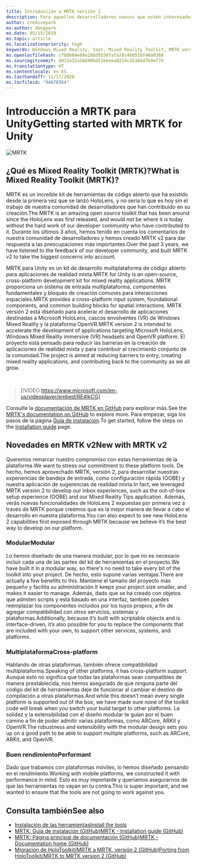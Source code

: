 ```yaml
---
title: Introducción a MRTK versión 2
description: Para aquellos desarrolladores nuevos que estén interesados en aprovechar MRTK
author: cre8ivepark
ms.author: dongpark
ms.date: 05/15/2019
ms.topic: article
ms.localizationpriority: high
keywords: Windows Mixed Reality, test, Mixed Reality Toolkit, MRTK version 2, MRTK, tools, SDK, HoloLens, HoloLens 2, mixed reality headset, windows mixed reality headset, virtual reality headset, cross-platform
ms.openlocfilehash: c780084e89e286d9558fafa78c460518f48a0368
ms.sourcegitcommit: dd13a32a5bb90bd53eeeea8214cd5384d7b9ef76
ms.translationtype: HT
ms.contentlocale: es-ES
ms.lasthandoff: 11/17/2020
ms.locfileid: "94678564"
---
```

# <a name="getting-started-with-mrtk-for-unity"></a><span data-ttu-id="98ce2-104">Introducción a MRTK para Unity</span><span class="sxs-lookup"><span data-stu-id="98ce2-104">Getting started with MRTK for Unity</span></span>
![MRTK](../../design/images/MRTK_UX_Hero.png)

## <a name="what-is-mixed-reality-toolkit-mrtk"></a><span data-ttu-id="98ce2-106">¿Qué es Mixed Reality Toolkit (MRTK)?</span><span class="sxs-lookup"><span data-stu-id="98ce2-106">What is Mixed Reality Toolkit (MRTK)?</span></span>
<span data-ttu-id="98ce2-107">MRTK es un increíble kit de herramientas de código abierto que ha existido desde la primera vez que se lanzó HoloLens, y no sería lo que es hoy sin el trabajo de nuestra comunidad de desarrolladores que han contribuido en su creación.</span><span class="sxs-lookup"><span data-stu-id="98ce2-107">The MRTK is an amazing open source toolkit that has been around since the HoloLens was first released, and would not be where it is today without the hard work of our developer community who have contributed to it.</span></span> <span data-ttu-id="98ce2-108">Durante los últimos 3 años, hemos tenido en cuenta los comentarios de nuestra comunidad de desarrolladores y hemos creado MRTK v2 para dar respuesta a las preocupaciones más importantes.</span><span class="sxs-lookup"><span data-stu-id="98ce2-108">Over the past 3 years, we have listened to the feedback of our developer community, and built MRTK v2 to take the biggest concerns into account.</span></span>  

<span data-ttu-id="98ce2-109">MRTK para Unity es un kit de desarrollo multiplataforma de código abierto para aplicaciones de realidad mixta.</span><span class="sxs-lookup"><span data-stu-id="98ce2-109">MRTK for Unity is an open-source, cross-platform development kit for mixed reality applications.</span></span> <span data-ttu-id="98ce2-110">MRTK proporciona un sistema de entrada multiplataforma, componentes fundamentales y bloques de creación comunes para interacciones espaciales.</span><span class="sxs-lookup"><span data-stu-id="98ce2-110">MRTK provides a cross-platform input system, foundational components, and common building blocks for spatial interactions.</span></span> <span data-ttu-id="98ce2-111">MRTK versión 2 está diseñado para acelerar el desarrollo de aplicaciones destinadas a Microsoft HoloLens, cascos envolventes (VR) de Windows Mixed Reality y la plataforma OpenVR.</span><span class="sxs-lookup"><span data-stu-id="98ce2-111">MRTK version 2 is intended to accelerate the development of applications targeting Microsoft HoloLens, Windows Mixed Reality immersive (VR) headsets and OpenVR platform.</span></span> <span data-ttu-id="98ce2-112">El proyecto está pensado para reducir las barreras en la creación de aplicaciones de realidad mixta y para contribuir al crecimiento conjunto de la comunidad.</span><span class="sxs-lookup"><span data-stu-id="98ce2-112">The project is aimed at reducing barriers to entry, creating mixed reality applications, and contributing back to the community as we all grow.</span></span>

<br>

> [!VIDEO https://www.microsoft.com/en-us/videoplayer/embed/RE4IkCG]

<span data-ttu-id="98ce2-113">Consulte la [documentación de MRTK en GitHub](https://microsoft.github.io/MixedRealityToolkit-Unity/README.html) para explorar más.</span><span class="sxs-lookup"><span data-stu-id="98ce2-113">See the [MRTK's documentation on GitHub](https://microsoft.github.io/MixedRealityToolkit-Unity/README.html) to explore more.</span></span> <span data-ttu-id="98ce2-114">Para empezar, siga los pasos de la página [Guía de instalación](https://microsoft.github.io/MixedRealityToolkit-Unity/Documentation/Installation.html).</span><span class="sxs-lookup"><span data-stu-id="98ce2-114">To get started, follow the steps on the [Installation guide](https://microsoft.github.io/MixedRealityToolkit-Unity/Documentation/Installation.html) page.</span></span>


## <a name="new-with-mrtk-v2"></a><span data-ttu-id="98ce2-115">Novedades en MRTK v2</span><span class="sxs-lookup"><span data-stu-id="98ce2-115">New with MRTK v2</span></span>
<span data-ttu-id="98ce2-116">Queremos remarcar nuestro compromiso con estas herramientas de la plataforma.</span><span class="sxs-lookup"><span data-stu-id="98ce2-116">We want to stress our commitment to these platform tools.</span></span>  <span data-ttu-id="98ce2-117">De hecho, hemos aprovechado MRTK, versión 2, para desarrollar nuestras experiencias de bandeja de entrada, como configuración rápida (OOBE) y nuestra aplicación de sugerencias de realidad mixta.</span><span class="sxs-lookup"><span data-stu-id="98ce2-117">In fact, we leveraged MRTK version 2 to develop our inbox experiences, such as the out-of-box setup experience (OOBE) and our Mixed Reality Tips application.</span></span> <span data-ttu-id="98ce2-118">Además, verás nuevas funcionalidades de HoloLens 2 expuestas por primera vez a través de MRTK porque creemos que es la mejor manera de llevar a cabo el desarrollo en nuestra plataforma.</span><span class="sxs-lookup"><span data-stu-id="98ce2-118">You can also expect to see new HoloLens 2 capabilities first exposed through MRTK because we believe it’s the best way to develop on our platform.</span></span> 

### <a name="modular"></a><span data-ttu-id="98ce2-119">Modular</span><span class="sxs-lookup"><span data-stu-id="98ce2-119">Modular</span></span>
<span data-ttu-id="98ce2-120">Lo hemos diseñado de una manera modular, por lo que no es necesario incluir cada una de las partes del kit de herramientas en el proyecto.</span><span class="sxs-lookup"><span data-stu-id="98ce2-120">We have built it in a modular way, so there's no need to take every bit of the toolkit into your project.</span></span>  <span data-ttu-id="98ce2-121">De hecho, esto supone varias ventajas.</span><span class="sxs-lookup"><span data-stu-id="98ce2-121">There are actually a few benefits to this.</span></span>  <span data-ttu-id="98ce2-122">Mantiene el tamaño del proyecto más pequeño y facilita su administración.</span><span class="sxs-lookup"><span data-stu-id="98ce2-122">It keeps your project size smaller, and makes it easier to manage.</span></span>  <span data-ttu-id="98ce2-123">Además, dado que se ha creado con objetos que admiten scripts y está basado en una interfaz, también puedes reemplazar los componentes incluidos por los tuyos propios, a fin de agregar compatibilidad con otros servicios, sistemas y plataformas.</span><span class="sxs-lookup"><span data-stu-id="98ce2-123">Additionally, because it’s built with scriptable objects and is interface-driven, it’s also possible for you to replace the components that are included with your own, to support other services, systems, and platforms.</span></span>

### <a name="cross-platform"></a><span data-ttu-id="98ce2-124">Multiplataforma</span><span class="sxs-lookup"><span data-stu-id="98ce2-124">Cross-platform</span></span>
<span data-ttu-id="98ce2-125">Hablando de otras plataformas, también ofrece compatibilidad multiplataforma.</span><span class="sxs-lookup"><span data-stu-id="98ce2-125">Speaking of other platforms, it has cross-platform support.</span></span>  <span data-ttu-id="98ce2-126">Aunque esto no significa que todas las plataformas sean compatibles de manera prestablecida, nos hemos asegurado de que ninguna parte del código del kit de herramientas deje de funcionar al cambiar el destino de compilación a otras plataformas.</span><span class="sxs-lookup"><span data-stu-id="98ce2-126">And while this doesn’t mean every single platform is supported out of the box, we have made sure none of the toolkit code will break when you switch your build target to other platforms.</span></span>  <span data-ttu-id="98ce2-127">La solidez y la extensibilidad con el diseño modular te guían por el buen camino a fin de poder admitir varias plataformas, como ARCore, ARKit y OpenVR.</span><span class="sxs-lookup"><span data-stu-id="98ce2-127">The robustness and extensibility with the modular design sets you up on a good path to be able to support multiple platforms, such as ARCore, ARKit, and OpenVR.</span></span>

### <a name="performant"></a><span data-ttu-id="98ce2-128">Buen rendimiento</span><span class="sxs-lookup"><span data-stu-id="98ce2-128">Performant</span></span>
<span data-ttu-id="98ce2-129">Dado que trabamos con plataformas móviles, lo hemos diseñado pensando en el rendimiento.</span><span class="sxs-lookup"><span data-stu-id="98ce2-129">Working with mobile platforms, we constructed it with performance in mind.</span></span>  <span data-ttu-id="98ce2-130">Esto es muy importante y queríamos asegurarnos de que las herramientas no vayan en tu contra.</span><span class="sxs-lookup"><span data-stu-id="98ce2-130">This is super important, and we wanted to ensure that the tools are not going to work against you.</span></span>

## <a name="see-also"></a><span data-ttu-id="98ce2-131">Consulta también</span><span class="sxs-lookup"><span data-stu-id="98ce2-131">See also</span></span>
* [<span data-ttu-id="98ce2-132">Instalación de las herramientas</span><span class="sxs-lookup"><span data-stu-id="98ce2-132">Install the tools</span></span>](../install-the-tools.md)
* [<span data-ttu-id="98ce2-133">MRTK: Guía de instalación (GitHub)</span><span class="sxs-lookup"><span data-stu-id="98ce2-133">MRTK - Installation guide (GitHub)</span></span>](https://microsoft.github.io/MixedRealityToolkit-Unity/Documentation/Installation.html)
* [<span data-ttu-id="98ce2-134">MRTK: Página principal de documentación (GitHub)</span><span class="sxs-lookup"><span data-stu-id="98ce2-134">MRTK - Documentation home (GitHub)</span></span>](https://microsoft.github.io/MixedRealityToolkit-Unity/README.html)
* [<span data-ttu-id="98ce2-135">Migración de HoloToolkit/MRTK a MRTK, versión 2 (GitHub)</span><span class="sxs-lookup"><span data-stu-id="98ce2-135">Porting from HoloToolkit/MRTK to MRTK version 2 (GitHub)</span></span>](https://microsoft.github.io/MixedRealityToolkit-Unity/Documentation/HTKToMRTKPortingGuide.html)
